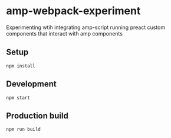 # amp-webpack-experiment
Experimenting wtih integrating amp-script running preact custom components that interact with amp components 

## Setup

```
npm install
```

## Development 

```
npm start
```


## Production build 

```
npm run build
```
